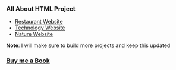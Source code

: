 ### All About HTML Project


- [Restaurant Website](https://praveenorugantitech.github.io/praveenorugantitech-html/0_Projects/praveenorugantitech-restaurant-website)
- [Technology Website](https://praveenorugantitech.github.io/praveenorugantitech-html/0_Projects/praveenorugantitech-technology-website)
- [Nature Website](https://praveenorugantitech.github.io/praveenorugantitech-html/0_Projects/praveenorugantitech-nature-website)

**Note**: I will make sure to build more projects and keep this updated

### [Buy me a Book](https://www.buymeacoffee.com/praveenoruganti)

